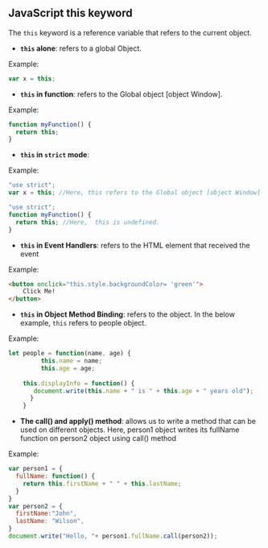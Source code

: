 ## JavaScript this keyword

The `this` keyword is a reference variable that refers to the current object.


* **`this` alone**: refers to a global Object.

Example:
```javascript
var x = this;
``` 

* **`this` in function**: refers to the Global object [object Window].

Example:
```javascript
function myFunction() {
  return this;
}
```

* **`this` in `strict` mode**:

Example:
```javascript
"use strict";
var x = this; //Here, this refers to the Global object [object Window]

"use strict";
function myFunction() {
  return this; //Here,  this is undefined.
}
```

* **`this` in Event Handlers**: refers to the HTML element that received the event

Example:
```html
<button onclick="this.style.backgroundColor= 'green'">
    Click Me!
</button>
```

* **`this` in Object Method Binding**: refers to the object. In the below example, `this` refers to people object.

Example:
```javascript
let people = function(name, age) { 
         this.name = name; 
         this.age = age; 
  
    this.displayInfo = function() { 
       document.write(this.name + " is " + this.age + " years old"); 
      } 
    } 
```

* **The call() and apply() method**: allows us to write a method that can be used on different objects. Here, person1 object writes its fullName function on person2 object using call() method

Example:
```javascript
var person1 = {
  fullName: function() {
    return this.firstName + " " + this.lastName;
  }
}
var person2 = {
  firstName:"John",
  lastName: "Wilson",
}
document.write("Hello, "+ person1.fullName.call(person2));
```